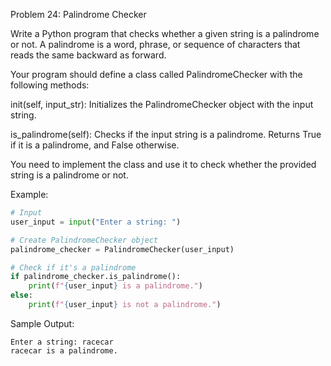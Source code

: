 Problem 24: Palindrome Checker

Write a Python program that checks whether a given string is a palindrome or not. A palindrome is a word, phrase, or sequence of characters that reads the same backward as forward.

Your program should define a class called PalindromeChecker with the following methods:

init(self, input_str): Initializes the PalindromeChecker object with the input string.

is_palindrome(self): Checks if the input string is a palindrome. Returns True if it is a palindrome, and False otherwise.

You need to implement the class and use it to check whether the provided string is a palindrome or not.

Example:

```python
# Input
user_input = input("Enter a string: ")

# Create PalindromeChecker object
palindrome_checker = PalindromeChecker(user_input)

# Check if it's a palindrome
if palindrome_checker.is_palindrome():
    print(f"{user_input} is a palindrome.")
else:
    print(f"{user_input} is not a palindrome.")
```

Sample Output:
```
Enter a string: racecar
racecar is a palindrome.
```
